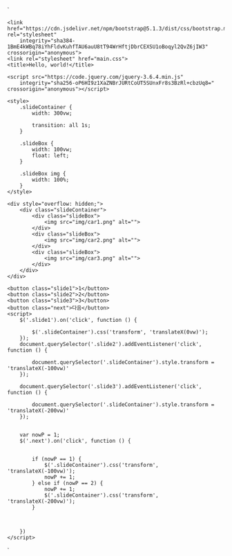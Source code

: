 `<!DOCTYPE html>

<html lang="en">

<head>
    <meta charset="UTF-8">
    <meta http-equiv="X-UA-Compatible" content="IE=edge">
    <meta name="viewport" content="width=device-width, initial-scale=1.0">
    <title>Document</title>

    <link href="https://cdn.jsdelivr.net/npm/bootstrap@5.1.3/dist/css/bootstrap.min.css" rel="stylesheet"
        integrity="sha384-1BmE4kWBq78iYhFldvKuhfTAU6auU8tT94WrHftjDbrCEXSU1oBoqyl2QvZ6jIW3" crossorigin="anonymous">
    <link rel="stylesheet" href="main.css">
    <title>Hello, world!</title>

    <script src="https://code.jquery.com/jquery-3.6.4.min.js"
        integrity="sha256-oP6HI9z1XaZNBrJURtCoUT5SUnxFr8s3BzRl+cbzUq8=" crossorigin="anonymous"></script>

    <style>
        .slideContainer {
            width: 300vw;

            transition: all 1s;
        }

        .slideBox {
            width: 100vw;
            float: left;
        }

        .slideBox img {
            width: 100%;
        }
    </style>

</head>

<body>

    <div style="overflow: hidden;">
        <div class="slideContainer">
            <div class="slideBox">
                <img src="img/car1.png" alt="">
            </div>
            <div class="slideBox">
                <img src="img/car2.png" alt="">
            </div>
            <div class="slideBox">
                <img src="img/car3.png" alt="">
            </div>
        </div>
    </div>

    <button class="slide1">1</button>
    <button class="slide2">2</button>
    <button class="slide3">3</button>
    <button class="next">다음</button>
    <script>
        $('.slide1').on('click', function () {

            $('.slideContainer').css('transform', 'translateX(0vw)');
        });
        document.querySelector('.slide2').addEventListener('click', function () {

            document.querySelector('.slideContainer').style.transform = 'translateX(-100vw)'
        });

        document.querySelector('.slide3').addEventListener('click', function () {

            document.querySelector('.slideContainer').style.transform = 'translateX(-200vw)'
        });


        var nowP = 1;
        $('.next').on('click', function () {


            if (nowP == 1) {
                $('.slideContainer').css('transform', 'translateX(-100vw)');
                nowP += 1;
            } else if (nowP == 2) {
                nowP += 1;
                $('.slideContainer').css('transform', 'translateX(-200vw)');
            }



        })
    </script>

</body>

</html>`
